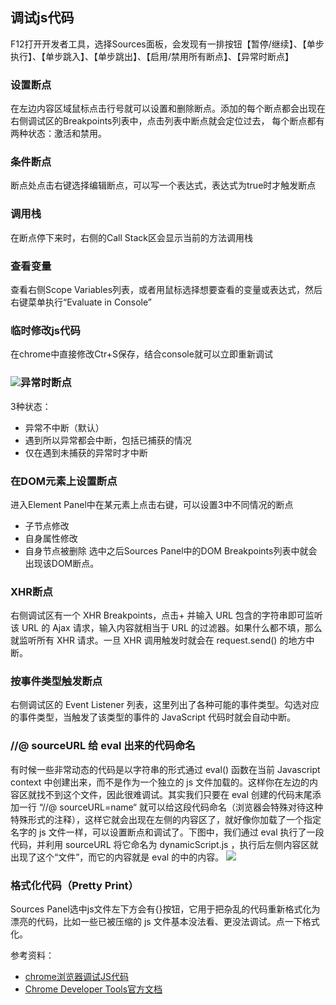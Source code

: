 ## 调试js代码
F12打开开发者工具，选择Sources面板，会发现有一排按钮【暂停/继续】、【单步执行】、【单步跳入】、【单步跳出】、【启用/禁用所有断点】、【异常时断点】
### 设置断点
在左边内容区域鼠标点击行号就可以设置和删除断点。添加的每个断点都会出现在右侧调试区的Breakpoints列表中，点击列表中断点就会定位过去，
每个断点都有两种状态：激活和禁用。
### 条件断点
断点处点击右键选择编辑断点，可以写一个表达式，表达式为true时才触发断点
### 调用栈
在断点停下来时，右侧的Call Stack区会显示当前的方法调用栈
### 查看变量
查看右侧Scope Variables列表，或者用鼠标选择想要查看的变量或表达式，然后右键菜单执行“Evaluate in Console”
### 临时修改js代码
在chrome中直接修改Ctr+S保存，结合console就可以立即重新调试
### ![](http://img0.ph.126.net/Lc7mnvcr4FwE0HeC4laSbA==/6597601930285221144.png)异常时断点
3种状态：
* 异常不中断（默认）
* 遇到所以异常都会中断，包括已捕获的情况
* 仅在遇到未捕获的异常时才中断
### 在DOM元素上设置断点
进入Element Panel中在某元素上点击右键，可以设置3中不同情况的断点
* 子节点修改
* 自身属性修改
* 自身节点被删除
选中之后Sources Panel中的DOM Breakpoints列表中就会出现该DOM断点。
### XHR断点
右侧调试区有一个 XHR Breakpoints，点击+ 并输入 URL 包含的字符串即可监听该 URL 的 Ajax 请求，输入内容就相当于 URL 的过滤器。如果什么都不填，那么就监听所有 XHR 请求。一旦 XHR 调用触发时就会在 request.send() 的地方中断。
### 按事件类型触发断点
右侧调试区的 Event Listener 列表，这里列出了各种可能的事件类型。勾选对应的事件类型，当触发了该类型的事件的 JavaScript 代码时就会自动中断。
### //@ sourceURL 给 eval 出来的代码命名
有时候一些非常动态的代码是以字符串的形式通过 eval() 函数在当前 Javascript context 中创建出来，而不是作为一个独立的 js 文件加载的。这样你在左边的内容区就找不到这个文件，因此很难调试。其实我们只要在 eval 创建的代码末尾添加一行 “//@ sourceURL=name“ 就可以给这段代码命名（浏览器会特殊对待这种特殊形式的注释），这样它就会出现在左侧的内容区了，就好像你加载了一个指定名字的 js 文件一样，可以设置断点和调试了。下图中，我们通过 eval 执行了一段代码，并利用 sourceURL 将它命名为 dynamicScript.js ，执行后左侧内容区就出现了这个“文件”，而它的内容就是 eval 的中的内容。
![](http://img0.ph.126.net/LMfR9cctSwFeT-LB8jKzWg==/6597570044448017583.png)
### 格式化代码（Pretty Print）
Sources Panel选中js文件左下方会有{}按钮，它用于把杂乱的代码重新格式化为漂亮的代码，比如一些已被压缩的 js 文件基本没法看、更没法调试。点一下格式化。

参考资料：
* [chrome浏览器调试JS代码](http://blog.csdn.net/luckyyulin/article/details/20477695)
* [Chrome Developer Tools官方文档](https://developers.google.com/chrome-developer-tools/docs/scripts)
